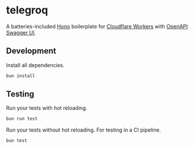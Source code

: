 # telegroq

A batteries-included [Hono](https://hono.dev/) boilerplate for [Cloudflare Workers](https://workers.cloudflare.com/) with [OpenAPI Swagger UI](https://swagger.io/specification/).

## Development

Install all dependencies.

```bash
bun install
```

## Testing

Run your tests with hot reloading.

```bash
bun run test
```

Run your tests without hot reloading. For testing in a CI pipeline.

```bash
bun test
```

